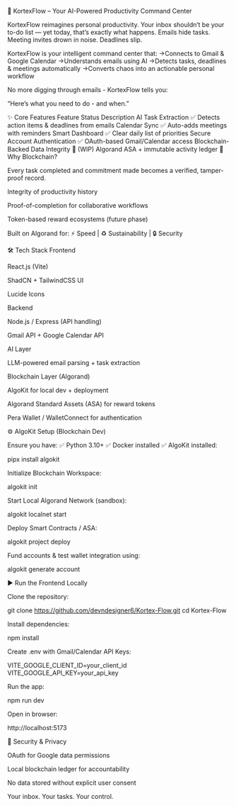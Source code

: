 🚀 KortexFlow – Your AI-Powered Productivity Command Center

KortexFlow reimagines personal productivity.
Your inbox shouldn’t be your to-do list — yet today, that’s exactly what happens. Emails hide tasks. Meeting invites drown in noise. Deadlines slip.

KortexFlow is your intelligent command center that:
 ->Connects to Gmail & Google Calendar
 ->Understands emails using AI
 ->Detects tasks, deadlines & meetings automatically
 ->Converts chaos into an actionable personal workflow

No more digging through emails - KortexFlow tells you:

“Here’s what you need to do - and when.”

✨ Core Features
Feature	Status	Description
AI Task Extraction	✅	Detects action items & deadlines from emails
Calendar Sync	✅	Auto-adds meetings with reminders
Smart Dashboard	✅	Clear daily list of priorities
Secure Account Authentication	✅	OAuth-based Gmail/Calendar access
Blockchain-Backed Data Integrity	🚧 (WIP)	Algorand ASA + immutable activity ledger
🧠 Why Blockchain?

Every task completed and commitment made becomes a verified, tamper-proof record.

Integrity of productivity history

Proof-of-completion for collaborative workflows

Token-based reward ecosystems (future phase)

Built on Algorand for:
⚡ Speed | ♻️ Sustainability | 🔒 Security

🛠 Tech Stack
Frontend

React.js (Vite)

ShadCN + TailwindCSS UI

Lucide Icons

Backend

Node.js / Express (API handling)

Gmail API + Google Calendar API

AI Layer

LLM-powered email parsing + task extraction

Blockchain Layer (Algorand)

AlgoKit for local dev + deployment

Algorand Standard Assets (ASA) for reward tokens

Pera Wallet / WalletConnect for authentication

⚙️ AlgoKit Setup (Blockchain Dev)

Ensure you have:
✅ Python 3.10+
✅ Docker installed
✅ AlgoKit installed:

pipx install algokit


Initialize Blockchain Workspace:

algokit init


Start Local Algorand Network (sandbox):

algokit localnet start


Deploy Smart Contracts / ASA:

algokit project deploy


Fund accounts & test wallet integration using:

algokit generate account

▶️ Run the Frontend Locally

Clone the repository:

git clone https://github.com/devndesigner6/Kortex-Flow.git
cd Kortex-Flow


Install dependencies:

npm install


Create .env with Gmail/Calendar API Keys:

VITE_GOOGLE_CLIENT_ID=your_client_id
VITE_GOOGLE_API_KEY=your_api_key


Run the app:

npm run dev


Open in browser:

http://localhost:5173

🔐 Security & Privacy

OAuth for Google data permissions

Local blockchain ledger for accountability

No data stored without explicit user consent

Your inbox. Your tasks. Your control.


